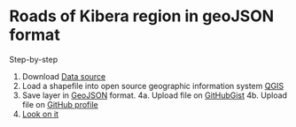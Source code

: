 Roads of Kibera region in geoJSON format
==============
Step-by-step
1. Download [Data source](http://www.mapkibera.org/download/)
2. Load a shapefile into open source geographic information system [QGIS](http://www.qgis.org/en/site/)
3. Save layer in [GeoJSON](http://en.wikipedia.org/wiki/GeoJSON) format.
4a. Upload file on [GitHubGist](https://gist.github.com/karykey/6648880)
4b. Upload file on [GitHub profile](https://github.com/karykey)
5. [Look on it](https://github.com/karykey/kibera_geojson/blob/master/road_Kibare.geojson)
